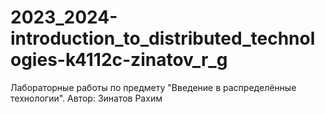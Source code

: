 # 2023_2024-introduction_to_distributed_technologies-k4112c-zinatov_r_g
Лабораторные работы по предмету "Введение в распределённые технологии". Автор: Зинатов Рахим